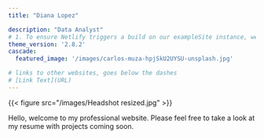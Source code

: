 ```yaml
---
title: "Diana Lopez"

description: "Data Analyst"
# 1. To ensure Netlify triggers a build on our exampleSite instance, we need to change a file in the exampleSite directory.
theme_version: '2.8.2'
cascade:
  featured_image: '/images/carlos-muza-hpjSkU2UYSU-unsplash.jpg'

# links to other websites, goes below the dashes
# [Link Text](URL)
---
```


{{< figure src="/images/Headshot resized.jpg" >}}

Hello, welcome to my professional website. Please feel free to take a look at my resume with projects coming soon.

